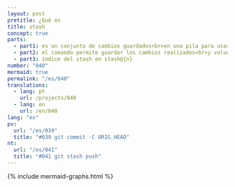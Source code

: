 ```yaml
---
layout: post
pretitle: ¿Qué es
title: stash
concept: true
parts:
  - part1: es un conjunto de cambios guardados<br>en una pila para usarse más tarde
  - part2: el comando permite guardar los cambios realizados<br>y volver a un estado limpio del directorio de trabajo
  - part3: índice del stash en stash@{n}
number: "040"
mermaid: true
permalink: "/es/040"
translations:
  - lang: pt
    url: /projects/040
  - lang: en
    url: /en/040
lang: "es"
pv:
  url: "/es/039"
  title: "#039 git commit -C ORIG_HEAD"
nt:
  url: "/es/041"
  title: "#041 git stash push"
---
```

{% include mermaid-graphs.html %}
